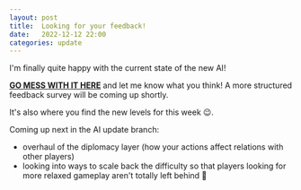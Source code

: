 ```yaml
---
layout: post
title:  Looking for your feedback!
date:   2022-12-12 22:00
categories: update
---
```


I'm finally quite happy with the current state of the new AI!

**[GO MESS WITH IT HERE](https://www.konkr.io/releases/dev/test-ai-update/)** and let me know what you think! A more structured 
feedback survey will be coming up shortly.

It's also where you find the new levels for this week 😉.

Coming up next in the AI update branch:
- overhaul of the diplomacy layer (how your actions affect relations with other players)
- looking into ways to scale back the difficulty so that players looking for more relaxed gameplay aren't totally left behind 🙂
